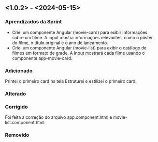 ## <1.0.2> - <2024-05-15>

### Aprendizados da Sprint
- Criei um componente Angular (movie-card) para exibir informações sobre um filme. A Input mostra informações relevantes, como o pôster do filme, o título original e o ano de lançamento.
- Criei um componente Angular (movie-list) para exibir o catálogo de filmes em formato de grade. A Input mostrará cada filme usando o componente app-movie-card.

### Adicionado
Printei o primeiro card na tela
Estruturei e estilizei o primeiro card.
 

### Alterado



### Corrigido

Foi feita a correção do arquivo app.component.html e movie-list.component.html

### Removido

